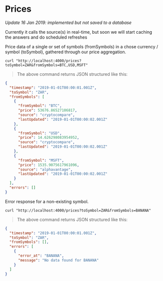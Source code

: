 # Prices

_Update 16 Jan 2019: implemented but not saved to a database_

Currently it calls the source(s) in real-time, but soon we will start caching the answers and do scheduled refreshes

Price data of a single or set of symbols (fromSymbols) in a chose currency / symbol (toSymbol), gathered through our price aggregation.

```shell
curl "http://localhost:4000/prices?toSymbol=ZAR&fromSymbols=BTC,USD,MSFT"
```

> The above command returns JSON structured like this:

```json
{
  "timestamp": "2019-01-01T00:00:01.001Z",
  "toSymbol": "ZAR",
  "fromSymbols": [
    {
      "fromSymbol": "BTC",
      "price": 53676.86527106817,
      "source": "cryptocompare",
      "lastUpdated": "2019-01-01T00:00:02.001Z"
    },
    {
      "fromSymbol": "USD",
      "price": 14.626298083954952,
      "source": "cryptocompare",
      "lastUpdated": "2019-01-01T00:00:02.001Z"
    },
    {
      "fromSymbol": "MSFT",
      "price": 1535.9075617961096,
      "source": "alphavantage",
      "lastUpdated": "2019-01-01T00:00:02.001Z"
    }
  ],
  "errors": []
}
```

Error response for a non-existing symbol.

```shell
curl "http://localhost:4000/prices?toSymbol=ZAR&fromSymbols=BANANA"
```
> The above command returns JSON structured like this:

```json
{
  "timestamp": "2019-01-01T00:00:01.001Z",
  "toSymbol": "ZAR",
  "fromSymbols": [],
  "errors": [
    {
      "error_at": "BANANA",
      "message": "No data found for BANANA"
    }
  ]
}
```
